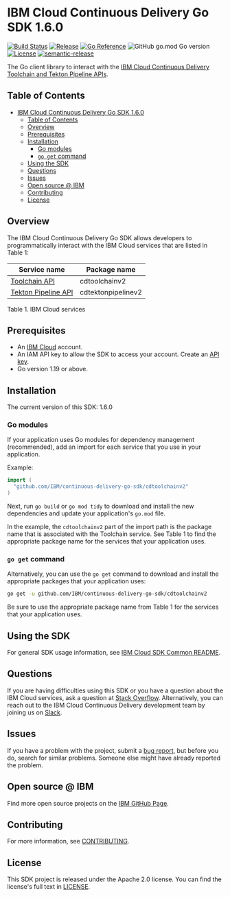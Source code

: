 # IBM Cloud Continuous Delivery Go SDK 1.6.0

[![Build Status](https://app.travis-ci.com/IBM/continuous-delivery-go-sdk.svg?branch=main)](https://app.travis-ci.com/github/IBM/continuous-delivery-go-sdk)
[![Release](https://img.shields.io/github/v/release/IBM/continuous-delivery-go-sdk)](https://github.com/IBM/continuous-delivery-go-sdk/releases/latest)
[![Go Reference](https://pkg.go.dev/badge/github.com/IBM/continuous-delivery-go-sdk.svg)](https://pkg.go.dev/github.com/IBM/continuous-delivery-go-sdk)
![GitHub go.mod Go version](https://img.shields.io/github/go-mod/go-version/IBM/continuous-delivery-go-sdk)
[![License](https://img.shields.io/badge/License-Apache%202.0-blue.svg)](https://opensource.org/licenses/Apache-2.0)
[![semantic-release](https://img.shields.io/badge/%20%20%F0%9F%93%A6%F0%9F%9A%80-semantic--release-e10079.svg)](https://github.com/semantic-release/semantic-release)

The Go client library to interact with the [IBM Cloud Continuous Delivery Toolchain and Tekton Pipeline APIs](https://cloud.ibm.com/docs?tab=api-docs&category=devops).

## Table of Contents

<!--
  The TOC below is generated using the `markdown-toc` node package.

      https://github.com/jonschlinkert/markdown-toc

  You should regenerate the TOC after making changes to this file.

      npx markdown-toc -i README.md
  -->

<!-- toc -->

- [IBM Cloud Continuous Delivery Go SDK 1.6.0](#ibm-cloud-continuous-delivery-go-sdk-140)
  - [Table of Contents](#table-of-contents)
  - [Overview](#overview)
  - [Prerequisites](#prerequisites)
  - [Installation](#installation)
    - [Go modules](#go-modules)
    - [`go get` command](#go-get-command)
  - [Using the SDK](#using-the-sdk)
  - [Questions](#questions)
  - [Issues](#issues)
  - [Open source @ IBM](#open-source--ibm)
  - [Contributing](#contributing)
  - [License](#license)

<!-- tocstop -->

## Overview

The IBM Cloud Continuous Delivery Go SDK allows developers to programmatically interact with the IBM Cloud services that are listed in Table 1:

Service name | Package name
--- | ---
[Toolchain API](https://cloud.ibm.com/apidocs/toolchain?code=go) | cdtoolchainv2
[Tekton Pipeline API](https://cloud.ibm.com/apidocs/tekton-pipeline?code=go) | cdtektonpipelinev2

Table 1. IBM Cloud services

## Prerequisites

[ibm-cloud-onboarding]: https://cloud.ibm.com/registration

- An [IBM Cloud][ibm-cloud-onboarding] account.
- An IAM API key to allow the SDK to access your account. Create an [API key](https://cloud.ibm.com/iam/apikeys).
- Go version 1.19 or above.

## Installation

The current version of this SDK: 1.6.0

### Go modules

If your application uses Go modules for dependency management (recommended), add an import for each service that you use in your application. 

Example:

```go
import (
  "github.com/IBM/continuous-delivery-go-sdk/cdtoolchainv2"
)
```

Next, run `go build` or `go mod tidy` to download and install the new dependencies and update your application's `go.mod` file.  

In the example, the `cdtoolchainv2` part of the import path is the package name that is associated with the Toolchain service. See Table 1 to find the appropriate package name for the services that your application uses.

### `go get` command

Alternatively, you can use the `go get` command to download and install the appropriate packages that your application uses:

```sh
go get -u github.com/IBM/continuous-delivery-go-sdk/cdtoolchainv2
```

Be sure to use the appropriate package name from Table 1 for the services that your application uses.

## Using the SDK

For general SDK usage information, see [IBM Cloud SDK Common README](https://github.com/IBM/ibm-cloud-sdk-common/blob/main/README.md).

## Questions

If you are having difficulties using this SDK or you have a question about the IBM Cloud services, ask a question at [Stack Overflow](http://stackoverflow.com/questions/ask?tags=ibm-cloud).
Alternatively, you can reach out to the IBM Cloud Continuous Delivery development team by joining us on [Slack](https://ic-devops-slack-invite.us-south.devops.cloud.ibm.com/).

## Issues

If you have a problem with the project, submit a [bug report](https://github.com/IBM/continuous-delivery-go-sdk/issues), but before you do, search for similar problems. Someone else might have already reported the problem.

## Open source @ IBM

Find more open source projects on the [IBM GitHub Page](http://ibm.github.io/).

## Contributing

For more information, see [CONTRIBUTING](CONTRIBUTING.md).

## License

This SDK project is released under the Apache 2.0 license. You can find the license's full text in [LICENSE](LICENSE).

